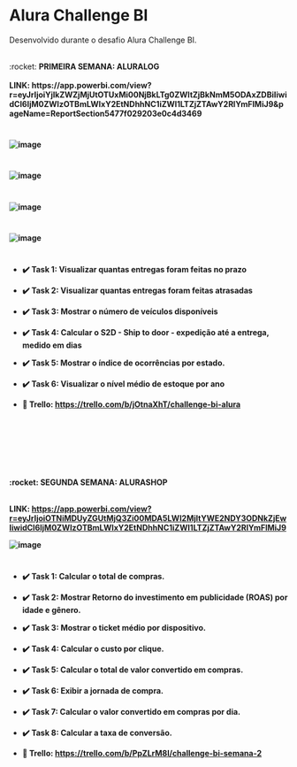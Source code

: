 # Alura Challenge BI

Desenvolvido durante o desafio Alura Challenge BI.
<br>

<br>
:rocket: <strong> PRIMEIRA SEMANA: ALURALOG
<br>
<br>
LINK: https://app.powerbi.com/view?r=eyJrIjoiYjlkZWZjMjUtOTUxMi00NjBkLTg0ZWItZjBkNmM5ODAxZDBiIiwidCI6IjM0ZWIzOTBmLWIxY2EtNDhhNC1iZWI1LTZjZTAwY2RlYmFlMiJ9&pageName=ReportSection5477f029203e0c4d3469

#
![image](https://user-images.githubusercontent.com/27151928/132926989-5a7d06cc-c895-4c1c-a4a2-1bd58e8b659a.png)
# 
#
![image](https://user-images.githubusercontent.com/27151928/134337429-a54089b3-dc07-498e-8bd1-d605e35d4b78.png)
#
#
![image](https://user-images.githubusercontent.com/27151928/134337514-a21963c6-bd09-4134-aca0-879463998973.png)
#
#
![image](https://user-images.githubusercontent.com/27151928/134337572-8df0bec7-6929-4699-acfe-4136719a2cbf.png)
# 

  * :heavy_check_mark:	 Task 1: Visualizar quantas entregas foram feitas no prazo
  * :heavy_check_mark:	 Task 2: Visualizar quantas entregas foram feitas atrasadas
  * :heavy_check_mark:	 Task 3: Mostrar o número de veículos disponíveis
  * :heavy_check_mark:  Task 4: Calcular o S2D - Ship to door - expedição até a entrega, medido em dias
  * :heavy_check_mark:  Task 5: Mostrar o índice de ocorrências por estado.
  * :heavy_check_mark:  Task 6: Visualizar o nível médio de estoque por ano

  * :triangular_flag_on_post: Trello: https://trello.com/b/jOtnaXhT/challenge-bi-alura
  
# 
# 
<br>
<br>
<br>
<br>
<br>
:rocket: <strong> SEGUNDA SEMANA: ALURASHOP
<br>
<br>


LINK: https://app.powerbi.com/view?r=eyJrIjoiOTNiMDUyZGUtMjQ3Zi00MDA5LWI2MjItYWE2NDY3ODNkZjEwIiwidCI6IjM0ZWIzOTBmLWIxY2EtNDhhNC1iZWI1LTZjZTAwY2RlYmFlMiJ9

![image](https://user-images.githubusercontent.com/27151928/134337910-922d48c5-b818-4cf8-a898-716a7eab9c23.png)
#
 
  * :heavy_check_mark:	 Task 1: Calcular o total de compras.
  * :heavy_check_mark:	 Task 2: Mostrar Retorno do investimento em publicidade (ROAS) por idade e gênero.
  * :heavy_check_mark:	 Task 3: Mostrar o ticket médio por dispositivo.
  * :heavy_check_mark:  Task 4: Calcular o custo por clique.
  * :heavy_check_mark:  Task 5: Calcular o total de valor convertido em compras.
  * :heavy_check_mark:  Task 6: Exibir a jornada de compra.
  * :heavy_check_mark:  Task 7: Calcular o valor convertido em compras por dia.
  * :heavy_check_mark:  Task 8: Calcular a taxa de conversão.
 
  * :triangular_flag_on_post: Trello: https://trello.com/b/PpZLrM8l/challenge-bi-semana-2
